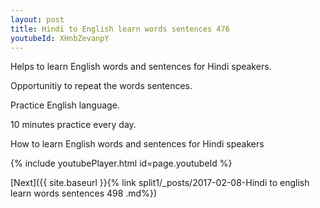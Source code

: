 ```yaml
---
layout: post
title: Hindi to English learn words sentences 476 
youtubeId: XHnbZevanpY
---
```

 
 
Helps to learn English words and sentences for Hindi speakers.

Opportunitiy to repeat the words sentences. 

Practice English language. 
 
10 minutes practice every day. 
 
How to learn English words and sentences for Hindi speakers 
 
{% include youtubePlayer.html id=page.youtubeId %}
 
 
[Next]({{ site.baseurl }}{% link  split1/_posts/2017-02-08-Hindi to english learn words sentences 498 .md%})
 
